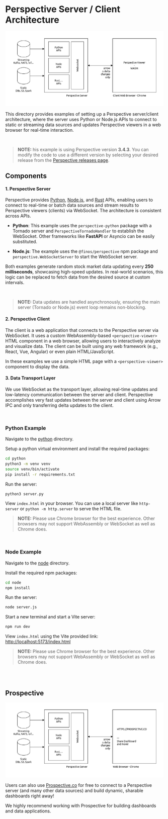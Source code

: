 # Perspective Server / Client Architecture

![Perspective Server Architecture](imgs/prsp_server_arch.png)

This directory provides examples of setting up a Perspective server/client architecture, where the server uses Python or Node.js APIs to connect to static or streaming data sources and updates Perspective viewers in a web browser for real-time interaction.

<br/>


> **NOTE:** his example is using Perspective version **3.4.3**. You can modify the code to use a different version by selecting your desired release from the [Perspective releases page](https://github.com/finos/perspective/releases).

## Components

#### 1. Perspective Server

Perspective provides [Python](https://perspective.finos.org/guide/how_to/python/installation.html), [Node.js](https://perspective.finos.org/guide/how_to/javascript/installation.html), and [Rust](https://perspective.finos.org/guide/how_to/rust.html) APIs, enabling users to connect to real-time or batch data sources and stream results to Perspective viewers (clients) via WebSocket. The architecture is consistent across APIs.

- **Python**: This example uses the `perspective-python` package with a Tornado server and `PerspectiveTornadoHandler` to establish the WebSocket. Other frameworks like **FastAPI** or Asyncio can be easily substituted.

- **Node.js**: The example uses the `@finos/perspective` npm package and `perspective.WebSocketServer` to start the WebSocket server.

Both examples generate random stock market data updating every **250 milliseconds**, showcasing high-speed updates. In real-world scenarios, this logic can be replaced to fetch data from the desired source at custom intervals.

<br/>

> **NOTE:** Data updates are handled asynchronously, ensuring the main server (Tornado or Node.js) event loop remains non-blocking.

#### 2. Perspective Client

The client is a web application that connects to the Perspective server via WebSocket. It uses a custom WebAssembly-based `<perspective-viewer>` HTML component in a web browser, allowing users to interactively analyze and visualize data. The client can be built using any web framework (e.g., React, Vue, Angular) or even plain HTML/JavaScript.

In these examples we use a simple HTML page with a `<perspective-viewer>` component to display the data.

#### 3. Data Transport Layer

We use WebSocket as the transport layer, allowing real-time updates and low-latency communication between the server and client. Perspective accomplishes very fast updates between the server and client using Arrow IPC and only transferring delta updates to the client.

<br/>

### Python Example

Navigate to the [python](./python/) directory.

Setup a python virtual environment and install the required packages:

```bash
cd python
python3 -m venv venv
source venv/bin/activate
pip install -r requirements.txt
```

Run the server:

```bash
python3 server.py
```

View `index.html` in your browser. You can use a local server like `http-server` or `python -m http.server` to serve the HTML file.

> **NOTE:** Please use Chrome browser for the best experience. Other browsers may not support WebAssembly or WebSocket as well as Chrome does.

<br/>

### Node Example

Navigate to the [node](./node/) directory.

Install the required npm packages:

```bash
cd node
npm install
```

Run the server:

```bash
node server.js
```

Start a new terminal and start a Vite server:

```bash
npm run dev
```

View `index.html` using the Vite provided link: [http://localhost:5173/index.html](http://localhost:5173/index.html)

> **NOTE:** Please use Chrome browser for the best experience. Other browsers may not support WebAssembly or WebSocket as well as Chrome does.

<br/><br/>

## Prospective

![Perspective Architecture](imgs/pro_server_arch.png)

Users can also use [Prospective.co](https://prospective.co) for free to connect to a Perspective server (and many other data sources) and build dynamic, sharable dashboards right away!

We highly recommend working with Prospective for building dashboards and data applications.
